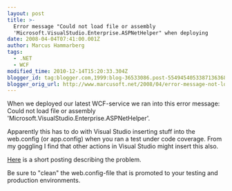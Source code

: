 ```yaml
---
layout: post
title: >-
  Error message "Could not load file or assembly
  'Microsoft.VisualStudio.Enterprise.ASPNetHelper" when deploying
date: 2008-04-04T07:41:00.001Z
author: Marcus Hammarberg
tags:
  - .NET
  - WCF
modified_time: 2010-12-14T15:20:33.304Z
blogger_id: tag:blogger.com,1999:blog-36533086.post-5549454053387136368
blogger_orig_url: http://www.marcusoft.net/2008/04/error-message-not-load-file-or-assembly.html
---
```




When we deployed our latest WCF-service we ran into this error message:
Could not load file or assembly
'Microsoft.VisualStudio.Enterprise.ASPNetHelper'.

Apparently this has to do with Visual Studio inserting stuff into the
web.config (or app.config) when you ran a test under code coverage. From
my goggling I find that other actions in Visual Studio might insert this
also.

<a href="http://forums.asp.net/t/1032717.aspx" target="_blank">Here</a>
is a short posting describing the problem.

Be sure to "clean" the web.config-file that is promoted to your testing
and production environments.
